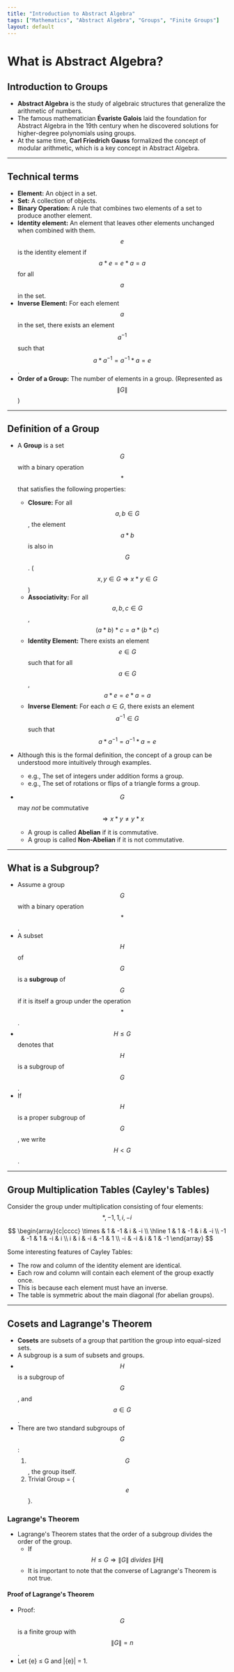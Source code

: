 ```yaml
---
title: "Introduction to Abstract Algebra"
tags: ["Mathematics", "Abstract Algebra", "Groups", "Finite Groups"]
layout: default
---
```


# What is Abstract Algebra?

## Introduction to Groups

- **Abstract Algebra** is the study of algebraic structures that generalize the arithmetic of numbers.
- The famous mathematician **Évariste Galois** laid the foundation for Abstract Algebra in the 19th century when he discovered solutions for higher-degree polynomials using groups.
- At the same time, **Carl Friedrich Gauss** formalized the concept of modular arithmetic, which is a key concept in Abstract Algebra.

---
## Technical terms

- **Element:** An object in a set.
- **Set:** A collection of objects.
- **Binary Operation:** A rule that combines two elements of a set to produce another element.
- **Identity element:** An element that leaves other elements unchanged when combined with them. $$e$$ is the identity element if $$a * e = e * a = a$$ for all $$a$$ in the set.
- **Inverse Element:** For each element $$a$$ in the set, there exists an element $$a^{-1}$$ such that $$a * a^{-1} = a^{-1} * a = e$$.
- **Order of a Group:** The number of elements in a group. (Represented as $$ \|G\|$$)

---
## Definition of a Group

- A **Group** is a set $$G$$ with a binary operation $$*$$ that satisfies the following properties:
  - **Closure:** For all $$a, b \in G $$, the element $$a * b$$ is also in $$G$$. ($$x,y \in G \Rightarrow x * y \in G$$)
  - **Associativity:** For all $$a, b, c \in G$$,
    $$ (a * b) * c = a * (b * c) $$
  - **Identity Element:** There exists an element $$e \in G$$ such that for all $$a \in G$$, $$ a * e = e * a = a $$
  - **Inverse Element:** For each $a \in G$, there exists an element $$a^{-1} \in G$$ such that $$ a * a^{-1} = a^{-1} * a = e $$

- Although this is the formal definition, the concept of a group can be understood more intuitively through examples.
   - e.g., The set of integers under addition forms a group.
   - e.g., The set of rotations or flips of a triangle forms a group.

- $$G$$ may _not_ be commutative $$\Rightarrow x * y \neq y * x $$
  - A group is called **Abelian** if it is commutative.
  - A group is called **Non-Abelian** if it is not commutative.

---
## What is a Subgroup?

- Assume a group $$G$$ with a binary operation $$*$$.
- A subset $$H$$ of $$G$$ is a **subgroup** of $$G$$ if it is itself a group under the operation $$*$$.
- $$ H \leq G $$ denotes that $$H$$ is a subgroup of $$G$$.
- If $$H$$ is a proper subgroup of $$G$$, we write $$H < G$$.

---
## Group Multiplication Tables (Cayley's Tables)

Consider the group under multiplication consisting of four elements: $$ * , {-1, 1, i, -i} $$

$$
      \begin{array}{c|cccc}
      \times & 1 & -1 & i & -i \\
      \hline
      1 & 1 & -1 & i & -i \\
      -1 & -1 & 1 & -i & i \\
      i & i & -i & -1 & 1 \\
      -i & -i & i & 1 & -1
      \end{array}
$$

Some interesting features of Cayley Tables:
- The row and column of the identity element are identical.
- Each row and column will contain each element of the group exactly once.
- This is because each element must have an inverse.
- The table is symmetric about the main diagonal (for abelian groups).

---
## Cosets and Lagrange's Theorem

- **Cosets** are subsets of a group that partition the group into equal-sized sets.
- A subgroup is a sum of subsets and groups.
- $$H$$ is a subgroup of $$G$$, and $$a \in G$$.
- There are two standard subgroups of $$G$$:
  1. $$G$$, the group itself.
  2. Trivial Group = \{$$e$$\}.

### Lagrange's Theorem

- Lagrange's Theorem states that the order of a subgroup divides the order of the group.
  - If $$H \leq G \Rightarrow \|G\| \ divides \ \|H\|$$
  - It is important to note that the converse of Lagrange's Theorem is not true.

#### Proof of Lagrange's Theorem

- Proof: $$G$$ is a finite group with $$\|G\| = n$$.
- Let {e} ≤ G and \|{e}\| = 1.
